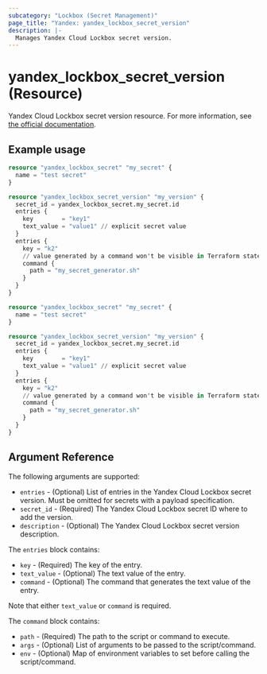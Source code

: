 ```yaml
---
subcategory: "Lockbox (Secret Management)"
page_title: "Yandex: yandex_lockbox_secret_version"
description: |-
  Manages Yandex Cloud Lockbox secret version.
---
```


# yandex_lockbox_secret_version (Resource)

Yandex Cloud Lockbox secret version resource. For more information, see [the official documentation](https://yandex.cloud/docs/lockbox/).

## Example usage

```terraform
resource "yandex_lockbox_secret" "my_secret" {
  name = "test secret"
}

resource "yandex_lockbox_secret_version" "my_version" {
  secret_id = yandex_lockbox_secret.my_secret.id
  entries {
    key        = "key1"
    text_value = "value1" // explicit secret value
  }
  entries {
    key = "k2"
    // value generated by a command won't be visible in Terraform state
    command {
      path = "my_secret_generator.sh"
    }
  }
}
```

```terraform
resource "yandex_lockbox_secret" "my_secret" {
  name = "test secret"
}

resource "yandex_lockbox_secret_version" "my_version" {
  secret_id = yandex_lockbox_secret.my_secret.id
  entries {
    key        = "key1"
    text_value = "value1" // explicit secret value
  }
  entries {
    key = "k2"
    // value generated by a command won't be visible in Terraform state
    command {
      path = "my_secret_generator.sh"
    }
  }
}
```

## Argument Reference

The following arguments are supported:

* `entries` - (Optional) List of entries in the Yandex Cloud Lockbox secret version. Must be omitted for secrets with a payload specification.
* `secret_id` - (Required) The Yandex Cloud Lockbox secret ID where to add the version.
* `description` - (Optional) The Yandex Cloud Lockbox secret version description.

The `entries` block contains:

* `key` - (Required) The key of the entry.
* `text_value` - (Optional) The text value of the entry.
* `command` - (Optional) The command that generates the text value of the entry.

Note that either `text_value` or `command` is required.

The `command` block contains:

* `path` - (Required) The path to the script or command to execute.
* `args` - (Optional) List of arguments to be passed to the script/command.
* `env` - (Optional) Map of environment variables to set before calling the script/command.
